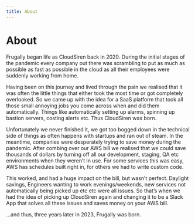 ```yaml
---
title: About
---
```


# About

Frugally began life as CloudSiren back in 2020. During the  initial stages of the pandemic every company out there was scrambling to put as much as possible as fast as possible in the cloud as all their employees were suddenly working from home.

Having been on this journey and lived through the pain we realised that it was often the little things that either took the most time or got completely overlooked. So we came up with the idea for a SaaS platform that took all those small annoying jobs you come across when and did them automatically. Things like automatically setting up alarms, spinning up bastion servers, costing alerts etc. Thus CloudSiren was born.

Unfortunately we never finished it, we got too bogged down in the technical side of things as often happens with startups and ran out of steam. In the meantime, companies were desperately trying to save money during the pandemic. After combing over our AWS bill we realised that we could save thousands of dollars by turning off all our development, staging, QA etc environments when they weren’t in use. For some services this was easy, AWS has schedules built right in, for others we had to write custom code.

This worked, and had a huge impact on the bill, but wasn’t perfect. Daylight savings, Engineers wanting to work evenings/weekends, new services not automatically being picked up etc etc were all issues. So that’s when we had the idea of picking up CloudSiren again and changing it to be a Slack App that solves all these issues and saves money on your AWS bill.

…and thus, three years later in 2023, Frugally was born.
